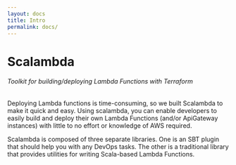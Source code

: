 ```yaml
---
layout: docs
title: Intro
permalink: docs/
---
```


# Scalambda
###### Toolkit for building/deploying Lambda Functions with Terraform

Deploying Lambda functions is time-consuming, so we built Scalambda to make it quick and easy. Using scalambda, you can enable developers to easily build and deploy their own Lambda Functions (and/or ApiGateway instances) with little to no effort or knowledge of AWS required.

Scalambda is composed of three separate libraries. One is an SBT plugin that should help you with any DevOps tasks. The other is a traditional library that provides utilities for writing Scala-based Lambda Functions.
